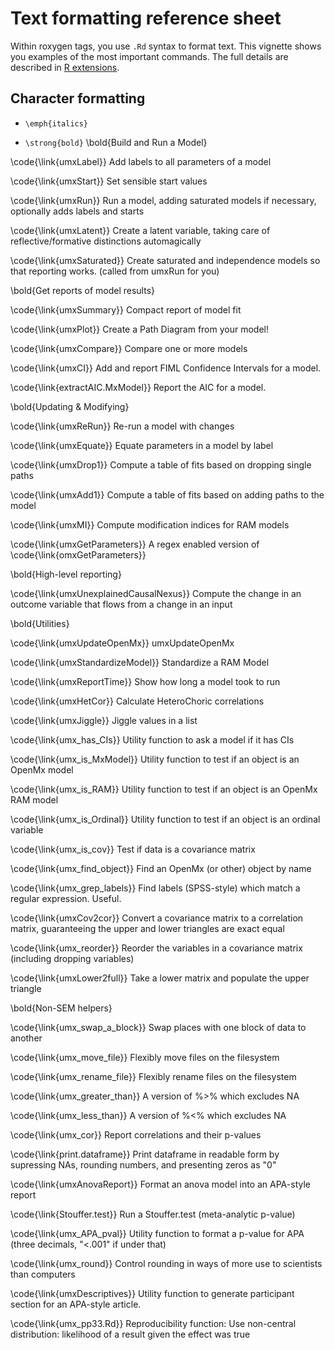 <!--
%\VignetteEngine{knitr::knitr}
%\VignetteIndexEntry{Text formatting}
-->

# Text formatting reference sheet

Within roxygen tags, you use `.Rd` syntax to format text. This vignette shows you examples of the most important commands. The 
full details are described in [R extensions](http://cran.r-project.org/doc/manuals/R-exts.html#Marking-text).

## Character formatting

* `\emph{italics}`

* `\strong{bold}`
\bold{Build and Run a Model}

\code{\link{umxLabel}}                Add labels to all parameters of a model

\code{\link{umxStart}}                Set sensible start values

\code{\link{umxRun}}                  Run a model, adding saturated models if necessary, optionally adds labels and starts

\code{\link{umxLatent}}               Create a latent variable, taking care of reflective/formative distinctions automagically

\code{\link{umxSaturated}}            Create saturated and independence models so that reporting works. (called from umxRun for you)

\bold{Get reports of model results}

\code{\link{umxSummary}}             Compact report of model fit

\code{\link{umxPlot}}                Create a Path Diagram from your model!

\code{\link{umxCompare}}             Compare one or more models

\code{\link{umxCI}}                  Add and report FIML Confidence Intervals for a model.

\code{\link{extractAIC.MxModel}}     Report the AIC for a model.



\bold{Updating & Modifying}

\code{\link{umxReRun}}                Re-run a model with changes

\code{\link{umxEquate}}               Equate parameters in a model by label

\code{\link{umxDrop1}}                Compute a table of fits based on dropping single paths

\code{\link{umxAdd1}}                 Compute a table of fits based on adding paths to the model

\code{\link{umxMI}}                   Compute modification indices for RAM models

\code{\link{umxGetParameters}}        A regex enabled version of \code{\link{omxGetParameters}}

\bold{High-level reporting}

\code{\link{umxUnexplainedCausalNexus}} Compute the change in an outcome variable that flows from a change in an input



\bold{Utilities}

\code{\link{umxUpdateOpenMx}}         umxUpdateOpenMx

\code{\link{umxStandardizeModel}}     Standardize a RAM Model

\code{\link{umxReportTime}}           Show how long a model took to run

\code{\link{umxHetCor}}               Calculate HeteroChoric correlations

\code{\link{umxJiggle}}               Jiggle values in a list

\code{\link{umx_has_CIs}}             Utility function to ask a model if it has CIs

\code{\link{umx_is_MxModel}}            Utility function to test if an object is an OpenMx model

\code{\link{umx_is_RAM}}           Utility function to test if an object is an OpenMx RAM model
 
\code{\link{umx_is_Ordinal}}         Utility function to test if an object is an ordinal variable

\code{\link{umx_is_cov}}              Test if data is a covariance matrix

\code{\link{umx_find_object}}         Find an OpenMx (or other) object by name

\code{\link{umx_grep_labels}}         Find labels (SPSS-style) which match a regular expression. Useful.

\code{\link{umxCov2cor}}              Convert a covariance matrix to a correlation matrix, guaranteeing the upper and lower triangles are exact equal


\code{\link{umx_reorder}}             Reorder the variables in a covariance matrix (including dropping variables)

\code{\link{umxLower2full}}          Take a lower matrix and populate the upper triangle

\bold{Non-SEM helpers}

\code{\link{umx_swap_a_block}}        Swap places with one block of data to another

\code{\link{umx_move_file}}       Flexibly move files on the filesystem

\code{\link{umx_rename_file}}      Flexibly rename files on the filesystem

\code{\link{umx_greater_than}}        A version of %>% which excludes NA

\code{\link{umx_less_than}}           A version of %<% which excludes NA

\code{\link{umx_cor}}                 Report correlations and their p-values

\code{\link{print.dataframe}}         Print dataframe in readable form by supressing NAs, rounding numbers, and presenting zeros as "0"

\code{\link{umxAnovaReport}}          Format an anova model into an APA-style report

\code{\link{Stouffer.test}}           Run a Stouffer.test (meta-analytic p-value)

\code{\link{umx_APA_pval}}            Utility function to format a p-value for APA (three decimals, "<.001" if under that)

\code{\link{umx_round}}               Control rounding in ways of more use to scientists than computers

\code{\link{umxDescriptives}}         Utility function to generate participant section for an APA-style article.

\code{\link{umx_pp33.Rd}}             Reproducibility function: Use non-central distribution: likelihood of a result given the effect was true
